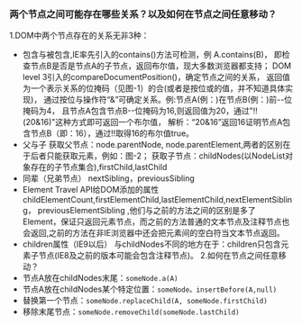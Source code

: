 ### 两个节点之间可能存在哪些关系？以及如何在节点之间任意移动？

1.DOM中两个节点存在的关系无非3种：
  - 包含与被包含,IE率先引入的contains()方法可检测，例 A.contains(B)，
    即检查节点B是否是节点A的子节点，返回布尔值，现大多数浏览器都支持；
    DOM level 3引入的compareDocumentPosition()，确定节点之间的关系，
    返回值为一个表示关系的位掩码（见图-1）的合(或者是按位或的值，并不知道具体实现)，
    通过按位与操作符“&”可确定关系。例:节点A(例：<html>)在节点B(例：<body>)前--位掩码为4，
    且节点A包含节点B--位掩码为16,则返回值为20，通过"!!(20&16)"这种方式即可返回一个布尔值，
    解析：“20&16”返回16证明节点A包含节点B（即：16），通过!!取得16的布尔值true。
  - 父与子
    获取父节点：node.parentNode, node.parentElement,两者的区别在于后者只能获取元素，例如：图-2；
    获取子节点：childNodes(以NodeList对象存在的子节点集合),firstChild,lastChild
  - 同辈（兄弟节点）
    nextSibling，previousSibling  
  - Element Travel API给DOM添加的属性
    childElementCount,firstElementChild,lastElementChild,nextElementSibling，
    previousElementSibling  ,他们与之前的方法之间的区别是多了Element，保证只返回元素节点，而之前的方法普通的文本节点及注释节点也会返回,之前的方法在非IE浏览器中还会把元素间的空白符当文本节点返回。
  - children属性（IE9以后）
    与childNodes不同的地方在于：children只包含元素子节点(IE8及之前的版本可能会包含注释节点)。
2.如何在节点之间任意移动？
  - 节点A放在childNodes末尾：`someNode.a(A)`
  - 节点A放在childNodes某个特定位置：`someNode。insertBefore(A,null)`
  - 替换第一个节点：`someNode.replaceChild(A, someNode.firstChild)`
  - 移除末尾节点：`someNode.removeChild(someNode.lastChild)`
